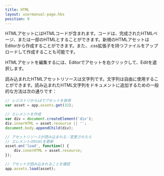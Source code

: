 ```yaml
---
title: HTML
layout: usermanual-page.hbs
position: 9
---
```


HTMLアセットにはHTMLコードが含まれます。コードは、完成されたHTMLページ、または一部のHTMLとすることができます。新規のHTMLアセットはEditorから作成することができます。また、.css拡張子を持つファイルをアップロードして作成することも可能です。

HTMLアセットを編集するには、Editorでアセットを右クリックして、Editを選択します。

読み込まれたHTMLアセットリソースは文字列です。文字列は自由に使用することができます。読み込まれたHTML文字列をドキュメントに追加するための一般的な方法は次の通りです：

```javascript
// レジストリからidでアセットを取得
var asset = app.assets.get(32);

// エレメントを作成
var div = document.createElement('div');
div.innerHTML = asset.resource || '';
document.body.appendChild(div);

// アセットリソースが読み込まれる／変更されたら
// エレメントのhtmlを更新
asset.on('load', function() {
    div.innerHTML = asset.resource;
});

// アセットが読み込まれることを確認
app.assets.load(asset);
```
